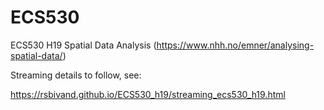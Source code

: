 # ECS530
ECS530 H19 Spatial Data Analysis
(https://www.nhh.no/emner/analysing-spatial-data/)

Streaming details to follow, see:

https://rsbivand.github.io/ECS530_h19/streaming_ecs530_h19.html